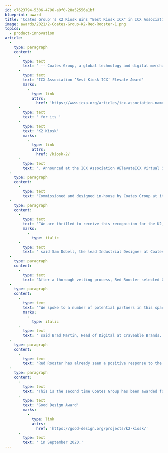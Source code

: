 ```yaml
---
id: c7623794-5306-4796-a0f0-28a52556a1bf
blueprint: award
title: 'Coates Group''s K2 Kiosk Wins "Best Kiosk ICX" in ICX Association''s Elevate Awards'
image: awards/2021/2-Coates-Group-K2-Red-Rooster-1.png
topics:
  - product-innovation
article:
  -
    type: paragraph
    content:
      -
        type: text
        text: ' -- Coates Group, a global technology and digital merchandising solutions provider, has won the '
      -
        type: text
        text: 'ICX Association ‘Best Kiosk ICX’ Elevate Award'
        marks:
          -
            type: link
            attrs:
              href: 'https://www.icxa.org/articles/icx-association-names-award-winners-in-interactive-customer-experience/'
      -
        type: text
        text: ' for its '
      -
        type: text
        text: 'K2 Kiosk'
        marks:
          -
            type: link
            attrs:
              href: /kiosk-2/
      -
        type: text
        text: '. Announced at the ICX Association #ElevateICX Virtual Symposium on July 15, 2021, the title was awarded to Coates Group for its K2 Kiosk that’s currently deployed in Red Rooster restaurants in Australia. The Best Kiosk ICX category recognizes achievement in self-service kiosk-based interactive customer experiences that create innovative and engaging brand experiences that solve a challenge or provide a new method of customer interaction.'
  -
    type: paragraph
    content:
      -
        type: text
        text: 'Commissioned and designed in-house by Coates Group at its global headquarters in Sydney, Australia, the K2 Self-Order Kiosk has redefined the industry benchmark in its form, function, and flexibility, delivering efficiency and customisation with style. The minimal form factor, design aesthetic and various mounting options allow the kiosk to integrate seamlessly into different environments, providing the foundation for truly immersive customer experience.'
  -
    type: paragraph
    content:
      -
        type: text
        text: '“We are thrilled to receive this recognition for the K2, which was an in-house exploratory design challenge that resulted in a truly reimagined version of the traditional self-order kiosk. More importantly, we are so pleased that our partners at Red Rooster are seeing such positive results since the launch of the K2 in the first eight stores,”'
        marks:
          -
            type: italic
      -
        type: text
        text: ' said Sam Dobell, the lead Industrial Designer at Coates Group involved in the design of the K2.'
  -
    type: paragraph
    content:
      -
        type: text
        text: 'After a thorough vetting process, Red Rooster selected Coates Group as the kiosk provider to support their store of the future vision, which includes a modern refurbishment of the stores and a focus on offering convenience, choice and flexibility to customers in how they order regardless of the location, size or footprint (i.e. food court, drive-thru, dine in, etc.).'
  -
    type: paragraph
    content:
      -
        type: text
        text: '“We spoke to a number of potential partners in this space, and ultimately selected Coates to deploy the K2 kiosk with a custom UI developed by Servy. One of the huge benefits of the K2 was the relatively simple technology used, but also the ease of serviceability, a hugely important factor when dealing with a franchised network of stores. A genuinely sleek and modern design that really was a cut above the rest in terms of visual appeal sealed the deal,”'
        marks:
          -
            type: italic
      -
        type: text
        text: ' said Brad Martin, Head of Digital at Craveable Brands.'
  -
    type: paragraph
    content:
      -
        type: text
        text: 'Red Rooster has already seen a positive response to the kiosk solution, and in some locations, as high as 35% of in-store sales shifting to kiosk within weeks of introduction.'
  -
    type: paragraph
    content:
      -
        type: text
        text: 'This is the second time Coates Group has been awarded for the K2 Kiosk. It received Australia’s esteemed '
      -
        type: text
        text: 'Good Design Award'
        marks:
          -
            type: link
            attrs:
              href: 'https://good-design.org/projects/k2-kiosk/'
      -
        type: text
        text: ' in September 2020.'
---
```

